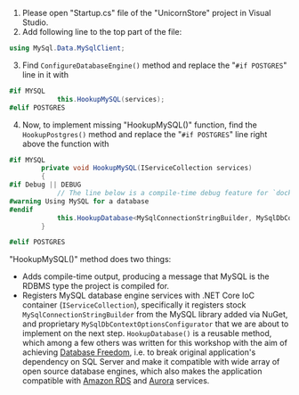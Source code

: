 <!--
+++
title = "Modifying Startup.cs"
date = 2019-10-15T17:13:32-04:00
weight = 71
pre = "<b>7.3 </b>"
+++
-->

1. Please open "Startup.cs" file of the "UnicornStore" project in Visual Studio.
2. Add following line to the top part of the file:
```cs
using MySql.Data.MySqlClient;
```

3. Find `ConfigureDatabaseEngine()` method and replace the "`#if POSTGRES`" line in it with
```cs
#if MYSQL
            this.HookupMySQL(services);
#elif POSTGRES
```
4. Now, to implement missing "HookupMySQL()" function, find the `HookupPostgres()` method and replace the "`#if POSTGRES`" line right above the function with
```cs
#if MYSQL
        private void HookupMySQL(IServiceCollection services)
        {
#if Debug || DEBUG
            // The line below is a compile-time debug feature for `docker build` outputting which database engine is hooked up 
#warning Using MySQL for a database
#endif
            this.HookupDatabase<MySqlConnectionStringBuilder, MySqlDbContextOptionsConfigurator>(services, "MySQL");
        }

#elif POSTGRES
```
"HookupMySQL()" method does two things:

* Adds compile-time output, producing a message that MySQL is the RDBMS type the project is compiled for.
* Registers MySQL database engine services with .NET Core IoC container (`IServiceCollection`), specifically it registers stock `MySqlConnectionStringBuilder` from the MySQL library added via NuGet, and proprietary `MySqlDbContextOptionsConfigurator` that we are about to implement on the next step. `HookupDatabase()` is a reusable method, which among a few others was written for this workshop with the aim of achieving [Database Freedom](https://aws.amazon.com/solutions/databasemigrations/database-freedom/), i.e. to break original application's dependency on SQL Server and make it compatible with wide array of open source database engines, which also makes the application compatible with [Amazon RDS](https://aws.amazon.com/rds/) and [Aurora](https://aws.amazon.com/aurora/) services.
